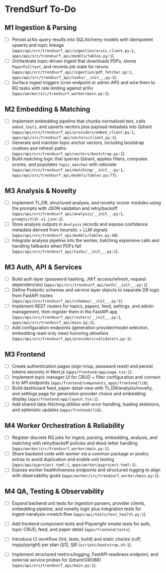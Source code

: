 # TrendSurf To-Do

## M1 Ingestion & Parsing
- [ ] Persist arXiv query results into SQLAlchemy models with idempotent upserts and topic linkage (`apps/api/src/trendsurf_api/ingestion/arxiv_client.py:1`, `apps/api/src/trendsurf_api/models/tables.py:1`).
- [ ] Orchestrate topic-driven ingest that downloads PDFs, stores `PaperFulltext`, and records job state for reruns (`apps/api/src/trendsurf_api/ingestion/pdf_fetcher.py:1`, `apps/api/src/trendsurf_api/tasks/__init__.py:1`).
- [ ] Surface ingest triggers (cron endpoint or admin API) and wire them to RQ tasks with rate limiting against arXiv (`apps/worker/src/trendsurf_worker/main.py:1`).

## M2 Embedding & Matching
- [ ] Implement embedding pipeline that chunks normalized text, calls `embed_texts`, and upserts vectors plus payload metadata into Qdrant (`apps/api/src/trendsurf_api/providers/embed_client.py:1`, `apps/api/src/trendsurf_api/vectors/client.py:1`).
- [ ] Generate and maintain topic anchor vectors, including bootstrap routines and refresh paths (`apps/api/src/trendsurf_api/vectors/bootstrap.py:1`).
- [ ] Build matching logic that queries Qdrant, applies filters, computes scores, and populates `topic_matches` with rationale (`apps/api/src/trendsurf_api/matching/__init__.py:1`, `apps/api/src/trendsurf_api/models/tables.py:77`).

## M3 Analysis & Novelty
- [ ] Implement TL;DR, structured analysis, and novelty scorer modules using the prompts with JSON validation and retry/backoff (`apps/api/src/trendsurf_api/analysis/__init__.py:1`, `prompts/tldr.v1.json:1`).
- [ ] Store analysis outputs in `Analysis` records and expose confidence metadata derived from heuristic + LLM signals (`apps/api/src/trendsurf_api/models/tables.py:48`).
- [ ] Integrate analysis pipeline into the worker, batching expensive calls and handling fallbacks when PDFs fail (`apps/api/src/trendsurf_api/tasks/__init__.py:1`).

## M3 Auth, API & Services
- [ ] Build auth layer (password hashing, JWT access/refresh, request dependencies) (`apps/api/src/trendsurf_api/auth/__init__.py:1`).
- [ ] Define Pydantic schemas and service layer objects to separate DB logic from FastAPI routes (`apps/api/src/trendsurf_api/schemas/__init__.py:1`).
- [ ] Implement REST routers for topics, papers, feed, settings, and admin management, then register them in the FastAPI app (`apps/api/src/trendsurf_api/routers/__init__.py:1`, `apps/api/src/trendsurf_api/main.py:1`).
- [ ] Add configuration endpoints (generation provider/model selection, embedding read-only view) honoring allowlists (`apps/api/src/trendsurf_api/providers/validators.py:1`).

## M3 Frontend
- [ ] Create authentication pages (sign in/up, password reset) and persist tokens securely in Next.js (`apps/frontend/app/page.tsx:1`).
- [ ] Implement topic manager UI for CRUD + filter configuration and connect it to API endpoints (`apps/frontend/components`, `apps/frontend/lib`).
- [ ] Build dashboard feed, paper detail view with TL;DR/analysis/novelty, and settings page for generation provider choice and embedding display (`apps/frontend/app/layout.tsx:1`).
- [ ] Add shared data-fetching utilities with error handling, loading skeletons, and optimistic updates (`apps/frontend/lib`).

## M4 Worker Orchestration & Reliability
- [ ] Register discrete RQ jobs for ingest, parsing, embedding, analysis, and matching with retry/backoff policies and dead-letter handling (`apps/worker/src/trendsurf_worker/main.py:1`).
- [ ] Share backend code with worker via a common package or poetry extras to avoid duplication and enable unit testing (`apps/api/pyproject.toml:1`, `apps/worker/pyproject.toml:1`).
- [ ] Expose worker health/liveness endpoints and structured logging to align with observability goals (`apps/worker/src/trendsurf_worker/main.py:1`).

## M4 QA, Testing & Observability
- [ ] Expand backend unit tests for ingestion parsers, provider clients, embedding pipeline, and novelty logic plus integration tests for ingest→analysis→match flow (`apps/api/tests/test_health.py:1`).
- [ ] Add frontend component tests and Playwright smoke tests for auth, topic CRUD, feed, and paper detail (`apps/frontend/tests`).
- [ ] Introduce CI workflow (lint, tests, build) and static checks (ruff, mypy/pyright) per plan (§12, §8) (`scripts/bootstrap.sh:1`).
- [ ] Implement structured metrics/logging, FastAPI readiness endpoint, and external service probes for Qdrant/GROBID (`apps/api/src/trendsurf_api/main.py:1`).

